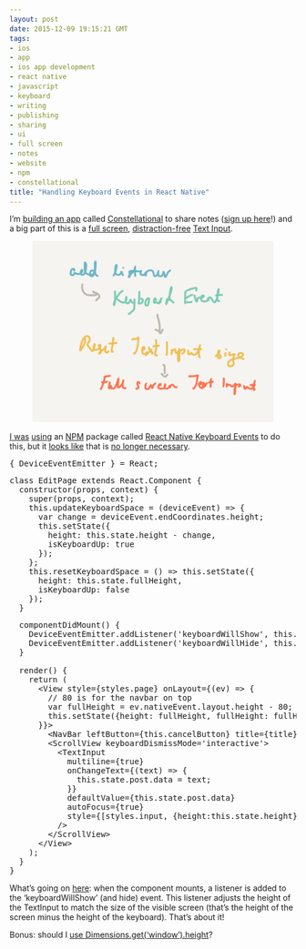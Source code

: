```yaml
---
layout: post
date: 2015-12-09 19:15:21 GMT
tags:
- ios
- app
- ios app development
- react native
- javascript
- keyboard
- writing
- publishing
- sharing
- ui
- full screen
- notes
- website
- npm
- constellational
title: "Handling Keyboard Events in React Native"
---
```

<p>I’m <a href="https://github.com/constellational">building an app</a> called <a href="http://constellational.com/">Constellational</a> to share notes (<a href="http://eepurl.com/bHN6Mf">sign up here</a>!) and a big part of this is a <a href="http://arpith.co/post/133875065157/react-native-full-screen-textinputs">full screen</a>, <a href="http://arpith.co/post/133803823587/san-francisco-in-react-native">distraction-free</a> <a href="https://facebook.github.io/react-native/docs/textinput.html">Text Input</a>.</p><figure data-orig-width="2048" data-orig-height="1536" class="tmblr-full"><img src="/images/78a1d8ebcc95a346ea974e709ab7af5292689108b76c59f909a5060c4381dba1.png" data-orig-width="2048" data-orig-height="1536"></figure><p><a href="http://arpith.co/post/134130800147/counting-less">I was</a> <a href="http://arpith.co/post/134012448737/everybody-stand-back-i-know-regular-expressions">using</a> an <a href="https://www.npmjs.com/">NPM</a> package called <a href="https://github.com/johanneslumpe/react-native-keyboardevents">React Native Keyboard Events</a> to do this, but it <a href="https://github.com/facebook/react-native/issues/2819">looks like</a> that is <a href="http://ollie.relph.me/blog/react-native-0-11-keyboard-display-events/">no longer necessary</a>.</p><pre>{ DeviceEventEmitter } = React;</pre><pre>class EditPage extends React.Component {<br> &nbsp;constructor(props, context) {<br> &nbsp; &nbsp;super(props, context);<br> &nbsp; &nbsp;this.updateKeyboardSpace = (deviceEvent) =&gt; {<br> &nbsp; &nbsp; &nbsp;var change = deviceEvent.endCoordinates.height;<br> &nbsp; &nbsp; &nbsp;this.setState({<br> &nbsp; &nbsp; &nbsp; &nbsp;height: this.state.height - change,<br> &nbsp; &nbsp; &nbsp; &nbsp;isKeyboardUp: true<br> &nbsp; &nbsp; &nbsp;});<br> &nbsp; &nbsp;};<br> &nbsp; &nbsp;this.resetKeyboardSpace = () =&gt; this.setState({<br> &nbsp; &nbsp; &nbsp;height: this.state.fullHeight,<br> &nbsp; &nbsp; &nbsp;isKeyboardUp: false<br> &nbsp; &nbsp;});<br> &nbsp;}</pre><pre> &nbsp;componentDidMount() {<br> &nbsp; &nbsp;DeviceEventEmitter.addListener('keyboardWillShow', this.updateKeyboardSpace);<br> &nbsp; &nbsp;DeviceEventEmitter.addListener('keyboardWillHide', this.resetKeyboardSpace);<br> &nbsp;}<br> &nbsp;<br> &nbsp;render() {<br> &nbsp; &nbsp;return (<br> &nbsp; &nbsp; &nbsp;&lt;View style={styles.page} onLayout={(ev) =&gt; {<br> &nbsp; &nbsp; &nbsp; &nbsp;// 80 is for the navbar on top<br> &nbsp; &nbsp; &nbsp; &nbsp;var fullHeight = ev.nativeEvent.layout.height - 80;<br> &nbsp; &nbsp; &nbsp; &nbsp;this.setState({height: fullHeight, fullHeight: fullHeight});<br> &nbsp; &nbsp; &nbsp;}}&gt;<br> &nbsp; &nbsp; &nbsp; &nbsp;&lt;NavBar leftButton={this.cancelButton} title={title} rightButton={this.postButton}/&gt;<br> &nbsp; &nbsp; &nbsp; &nbsp;&lt;ScrollView keyboardDismissMode='interactive'&gt;<br> &nbsp; &nbsp; &nbsp; &nbsp; &nbsp;&lt;TextInput<br> &nbsp; &nbsp; &nbsp; &nbsp; &nbsp; &nbsp;multiline={true}<br> &nbsp; &nbsp; &nbsp; &nbsp; &nbsp; &nbsp;onChangeText={(text) =&gt; {<br> &nbsp; &nbsp; &nbsp; &nbsp; &nbsp; &nbsp; &nbsp;this.state.post.data = text;<br> &nbsp; &nbsp; &nbsp; &nbsp; &nbsp; &nbsp;}}<br> &nbsp; &nbsp; &nbsp; &nbsp; &nbsp; &nbsp;defaultValue={this.state.post.data}<br> &nbsp; &nbsp; &nbsp; &nbsp; &nbsp; &nbsp;autoFocus={true}<br> &nbsp; &nbsp; &nbsp; &nbsp; &nbsp; &nbsp;style={[styles.input, {height:this.state.height}]}<br> &nbsp; &nbsp; &nbsp; &nbsp; &nbsp;/&gt;<br> &nbsp; &nbsp; &nbsp; &nbsp;&lt;/ScrollView&gt;<br> &nbsp; &nbsp; &nbsp;&lt;/View&gt;<br> &nbsp; &nbsp;);<br> &nbsp;}<br>}</pre><p>What’s going on <a href="https://github.com/constellational/iOS/blob/0143ced94fa9cff34268dc48c6776e656bdf1490/components/EditPage.js">here</a>: when the component mounts, a listener is added to the ‘keyboardWillShow’ (and hide) event. This listener adjusts the height of the TextInput to match the size of the visible screen (that’s the height of the screen minus the height of the keyboard). That’s about it!</p><p>Bonus: should I <a href="https://github.com/constellational/iOS/issues/60">use Dimensions.get(‘window’).height</a>?</p>